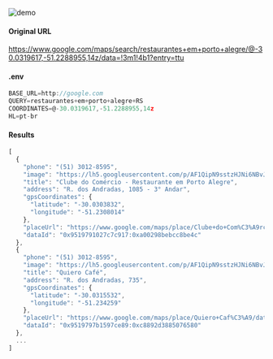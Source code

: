 
![demo](https://github.com/BrunoEspindolaDev/scraper/assets/58474402/9915ffdd-79de-4321-852b-1bdad1493903)

#### Original URL
https://www.google.com/maps/search/restaurantes+em+porto+alegre/@-30.0319617,-51.2288955,14z/data=!3m1!4b1?entry=ttu

#### .env
```javascript
BASE_URL=http://google.com
QUERY=restaurantes+em+porto+alegre+RS
COORDINATES=@-30.0319617,-51.2288955,14z
HL=pt-br
```

#### Results
```javascript
[
  {
    "phone": "(51) 3012-8595",
    "image": "https://lh5.googleusercontent.com/p/AF1QipN9sstzHJNi6NBvJDNXLYhI-7Jm-1SMOOeuviV5=k-no-",
    "title": "Clube do Comércio - Restaurante em Porto Alegre",
    "address": "R. dos Andradas, 1085 - 3° Andar",
    "gpsCoordinates": {
      "latitude": "-30.0303832",
      "longitude": "-51.2308014"
    },
    "placeUrl": "https://www.google.com/maps/place/Clube+do+Com%C3%A9rcio+-+Restaurante+em+Porto+Alegre/data=!4m7!3m6!1s0x9519791027c7c917:0xa00298bebcc8be4c!8m2!3d-30.0303832!4d-51.2308014!16s%2Fg%2F121mkrbb!19sChIJF8nHJxB5GZURTL7IvL6YAqA?authuser=0&hl=pt-BR&rclk=1",
    "dataId": "0x9519791027c7c917:0xa00298bebcc8be4c"
  },
  {
    "phone": "(51) 3012-8595",
    "image": "https://lh5.googleusercontent.com/p/AF1QipN9sstzHJNi6NBvJDNXLYhI-7Jm-1SMOOeuviV5=w408-h272-k-no",
    "title": "Quiero Café",
    "address": "R. dos Andradas, 735",
    "gpsCoordinates": {
      "latitude": "-30.0315532",
      "longitude": "-51.234259"
    },
    "placeUrl": "https://www.google.com/maps/place/Quiero+Caf%C3%A9/data=!4m7!3m6!1s0x9519797b1597ce89:0xc8892d3885076580!8m2!3d-30.0315532!4d-51.234259!16s%2Fg%2F11s413cywd!19sChIJic6XFXt5GZURgGUHhTgticg?authuser=0&hl=pt-BR&rclk=1",
    "dataId": "0x9519797b1597ce89:0xc8892d3885076580"
  },
  ...
]
```


